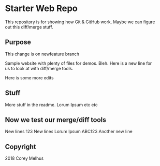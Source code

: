 # Starter Web Repo

This repository is for showing how Git & GitHub work. 
Maybe we can figure out this diff/merge stuff.

## Purpose

This change is on newfeature branch

Sample website with plenty of files for demos. Bleh.
Here is a new line for us to look at with diff/merge tools.

Here is some more edits
## Stuff
More stuff in the readme. Lorum Ipsum etc etc

## Now we test our merge/diff tools
New lines 123
New lines
Lorum Ipsum ABC123
Another new line

## Copyright
2018 Corey Melhus

